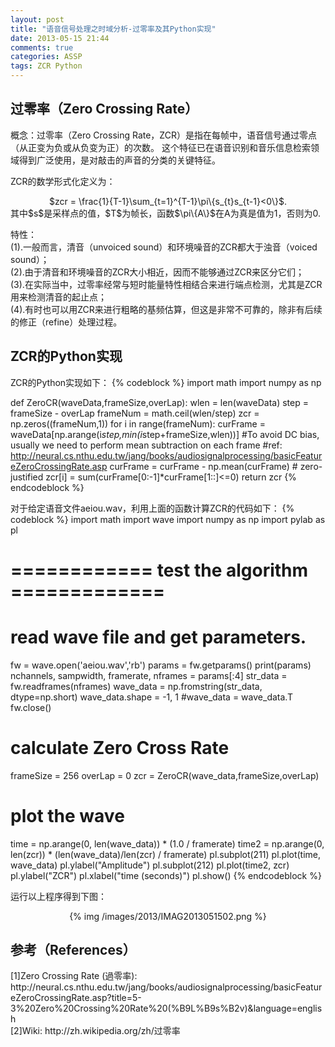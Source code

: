 ```yaml
---
layout: post
title: "语音信号处理之时域分析-过零率及其Python实现"
date: 2013-05-15 21:44
comments: true
categories: ASSP
tags: ZCR Python
---
```

<h2>过零率（Zero Crossing Rate）</h2>
<p>概念：过零率（Zero Crossing Rate，ZCR）是指在每帧中，语音信号通过零点（从正变为负或从负变为正）的次数。
这个特征已在语音识别和音乐信息检索领域得到广泛使用，是对敲击的声音的分类的关键特征。</p>

<p>ZCR的数学形式化定义为：
<center>$zcr = \frac{1}{T-1}\sum_{t=1}^{T-1}\pi\{s_{t}s_{t-1}<0\}$.</center>
其中$s$是采样点的值，$T$为帧长，函数$\pi\{A\}$在A为真是值为1，否则为0.
</p>

<p>特性：</br>
(1).一般而言，清音（unvoiced sound）和环境噪音的ZCR都大于浊音（voiced sound）；</br>
(2).由于清音和环境噪音的ZCR大小相近，因而不能够通过ZCR来区分它们；</br>
(3).在实际当中，过零率经常与短时能量特性相结合来进行端点检测，尤其是ZCR用来检测清音的起止点；</br>
(4).有时也可以用ZCR来进行粗略的基频估算，但这是非常不可靠的，除非有后续的修正（refine）处理过程。
</p>

<!--more-->

<h2>ZCR的Python实现</h2>
<p>ZCR的Python实现如下：
{% codeblock %}
import math
import numpy as np

def ZeroCR(waveData,frameSize,overLap):
    wlen = len(waveData)
    step = frameSize - overLap
    frameNum = math.ceil(wlen/step)
    zcr = np.zeros((frameNum,1))
    for i in range(frameNum):
        curFrame = waveData[np.arange(i*step,min(i*step+frameSize,wlen))]
        #To avoid DC bias, usually we need to perform mean subtraction on each frame
        #ref: http://neural.cs.nthu.edu.tw/jang/books/audiosignalprocessing/basicFeatureZeroCrossingRate.asp
        curFrame = curFrame - np.mean(curFrame) # zero-justified
        zcr[i] = sum(curFrame[0:-1]*curFrame[1::]<=0)
    return zcr
{% endcodeblock %}
</p>

<p>对于给定语音文件aeiou.wav，利用上面的函数计算ZCR的代码如下：
{% codeblock %}
import math
import wave
import numpy as np
import pylab as pl

# ============ test the algorithm =============
# read wave file and get parameters.
fw = wave.open('aeiou.wav','rb')
params = fw.getparams()
print(params)
nchannels, sampwidth, framerate, nframes = params[:4]
str_data = fw.readframes(nframes)
wave_data = np.fromstring(str_data, dtype=np.short)
wave_data.shape = -1, 1
#wave_data = wave_data.T
fw.close()

# calculate Zero Cross Rate
frameSize = 256
overLap = 0
zcr = ZeroCR(wave_data,frameSize,overLap)

# plot the wave
time = np.arange(0, len(wave_data)) * (1.0 / framerate)
time2 = np.arange(0, len(zcr)) * (len(wave_data)/len(zcr) / framerate)
pl.subplot(211)
pl.plot(time, wave_data)
pl.ylabel("Amplitude")
pl.subplot(212)
pl.plot(time2, zcr)
pl.ylabel("ZCR")
pl.xlabel("time (seconds)")
pl.show()
{% endcodeblock %}
</p>

<p>运行以上程序得到下图：
<center>{% img /images/2013/IMAG2013051502.png %}</center>
</p>

<h2>参考（References）</h2>
<p>
[1]Zero Crossing Rate (過零率): http://neural.cs.nthu.edu.tw/jang/books/audiosignalprocessing/basicFeatureZeroCrossingRate.asp?title=5-3%20Zero%20Crossing%20Rate%20(%B9L%B9s%B2v)&language=english</br>
[2]Wiki: http://zh.wikipedia.org/zh/过零率
</p>
